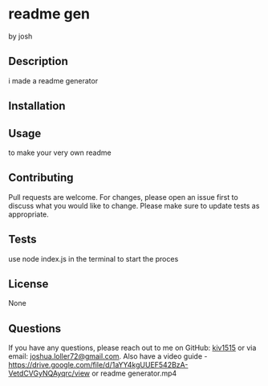 
# readme gen
by josh

## Description
i made a readme generator

## Installation


## Usage
to make your very own readme 

## Contributing
Pull requests are welcome. For changes, please open an issue first to discuss what you would like to change. Please make sure to update tests as appropriate.

## Tests
use node index.js in the terminal to start the proces

## License
None

## Questions
If you have any questions, please reach out to me on GitHub: [kiv1515](https://github.com/kiv1515) or via email: joshua.loller72@gmail.com.
Also have a video guide - https://drive.google.com/file/d/1aYY4kgUUEF542BzA-VetdCVGyNQAyqrc/view or readme generator.mp4

    